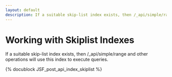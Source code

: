 ```yaml
---
layout: default
description: If a suitable skip-list index exists, then /_api/simple/range and other operationswill use this index to execute queries
---
```

Working with Skiplist Indexes
=============================

If a suitable skip-list index exists, then /_api/simple/range and other operations
will use this index to execute queries.

<!-- js/actions/api-index.js -->
{% docublock JSF_post_api_index_skiplist %}
